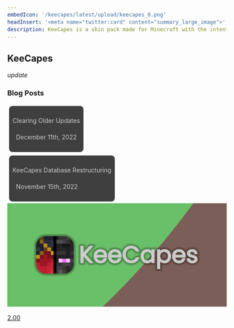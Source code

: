 ```yaml
---
embedIcon: '/keecapes/latest/upload/keecapes_0.png'
headInsert: '<meta name="twitter:card" content="summary_large_image">'
description: KeeCapes is a skin pack made for Minecraft with the intention to give players a library of capes that won't be too large in size. KeeCapes only includes official capes and very few unofficial capes, meaning all included capes are high in quality.
---
```

## KeeCapes
<div class="changelog-container closeable" style="background: transparent;padding: 0;"><div><i class="material-icons">update</i><h3>Blog Posts</h3><i class="material-icons"></i></div><div style="display: inherit;"><div class="home-content-container"><a class="home-content-container" style="border-radius:8px;background: #222d;padding:8px;color:#ccc;display:inline-block;margin:4px;line-height: 24px;text-decoration: none;" href="/updates/keecapes-clearing-older-updates-dec1122"><p class="dreamsdb infotitle">Clearing Older Updates</p><p class="dreamsdb infostats" style="margin-left:8px">December 11th, 2022</p></a></div><div class="home-content-container"><a class="home-content-container" style="border-radius:8px;background: #222d;padding:8px;color:#ccc;display:inline-block;margin:4px;line-height: 24px;text-decoration: none;" href="/updates/keecapes-database-restructuring-nov1522"><p class="dreamsdb infotitle">KeeCapes Database Restructuring</p><p class="dreamsdb infostats" style="margin-left:8px">November 15th, 2022</p></a></div></div></div><div class="home-content-container"><a class="home-content-image" href="./200"><img src="./200/upload/keecapes_1.png" onerror="this.src='/assets/images/featuredimage.png'" alt="Kee Capes 2.00 Update"><p>2.00</p></a></div>
